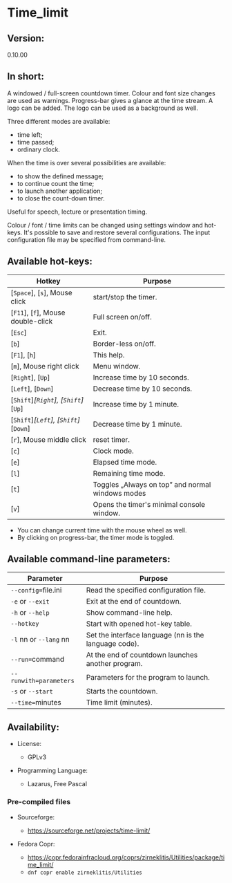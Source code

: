 # Time_limit

Version:
--------

0.10.00

In short:
---------

A windowed / full-screen countdown timer.
Colour and font size changes are used as warnings.
Progress-bar gives a glance at the time stream.
A logo can be added.
The logo can be used as a background as well.

Three different modes are available:

 - time left;
 - time passed;
 - ordinary clock.

When the time is over several possibilities are available:

 - to show the defined message;
 - to continue count the time;
 - to launch another application;
 - to close the count-down timer.


Useful for speech, lecture or presentation timing.

Colour / font / time limits can be changed using settings window and hot-keys.
It's possible to save and restore several configurations.
The input configuration file may be specified from command-line.

Available hot-keys:
-------------------
Hotkey | Purpose
--- | ---
[`Space`], [`s`], Mouse click | start/stop the timer.
[`F11`], [`f`], Mouse double-click  | Full screen on/off.
[`Esc`] | Exit.
[`b`] | Border-less on/off.
[`F1`], [`h`] | This help.
[`m`], Mouse right click | Menu window.
[`Right`], [`Up`] | Increase time by 10 seconds.
[`Left`], [`Down`] | Decrease time by 10 seconds.
[`Shift`]_[`Right`], [`Shift`]_[`Up`] | Increase time by 1 minute.
[`Shift`]_[`Left`], [`Shift`]_[`Down`] | Decrease time by 1 minute.
[`r`], Mouse middle click | reset timer.
[`c`] | Clock mode.
[`e`] | Elapsed time mode.
[`l`] | Remaining time mode.
[`t`] | Toggles „Always on top” and normal windows modes
[`v`] | Opens the timer's minimal console window.

- You can change current time with the mouse wheel as well.
- By clicking on progress-bar, the timer mode is toggled.

Available command-line parameters:
----------------------------------

Parameter | Purpose
--- | ---
`--config=`file.ini | Read the specified configuration file.
`-e` or `--exit` | Exit at the end of countdown.
`-h` or `--help` | Show command-line help.
`--hotkey` | Start with opened hot-key table.
`-l` nn or `--lang` nn |Set the interface language (nn is the language code).
`--run=`command | At the end of countdown launches another program.
`--runwith=parameters` | Parameters for the program to launch.
`-s` or `--start` | Starts the countdown.
`--time=`minutes | Time limit (minutes).

Availability:
-------------

 * License:
   - GPLv3

 * Programming Language:
   - Lazarus, Free Pascal

### Pre-compiled files

 * Sourceforge:
   - https://sourceforge.net/projects/time-limit/

 * Fedora Copr:
   - https://copr.fedorainfracloud.org/coprs/zirneklitis/Utilities/package/time_limit/
   - ``dnf copr enable zirneklitis/Utilities``


